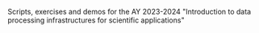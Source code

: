Scripts, exercises and demos for the AY 2023-2024 "Introduction to data processing infrastructures for scientific applications"
